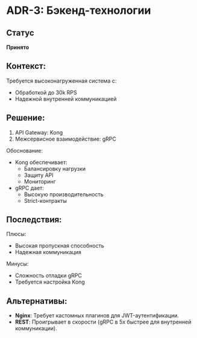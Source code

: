 # ADR-3: Бэкенд-технологии

## Статус
**Принято**

## Контекст:
Требуется высоконагруженная система с:
- Обработкой до 30k RPS
- Надежной внутренней коммуникацией

## Решение:
1. API Gateway: Kong
2. Межсервисное взаимодействие: gRPC

Обоснование:
- Kong обеспечивает:
  - Балансировку нагрузки
  - Защиту API
  - Мониторинг
- gRPC дает:
  - Высокую производительность
  - Strict-контракты

## Последствия:
Плюсы:
- Высокая пропускная способность
- Надежная коммуникация

Минусы:
- Сложность отладки gRPC
- Требуется настройка Kong

## Альтернативы:
- **Nginx**: Требует кастомных плагинов для JWT-аутентификации.
- **REST**: Проигрывает в скорости (gRPC в 5x быстрее для внутренней коммуникации).